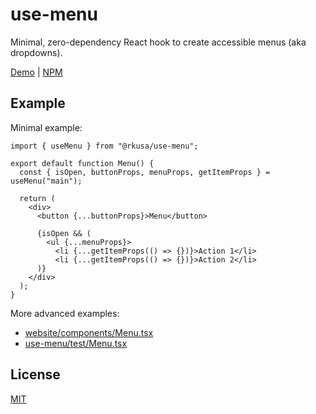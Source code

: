 # use-menu

Minimal, zero-dependency React hook to create accessible menus (aka dropdowns).

[Demo](https://use-menu.vercel.app) | [NPM](http://npmjs.com/package/@rkusa/use-menu)

## Example

Minimal example:

```tsx
import { useMenu } from "@rkusa/use-menu";

export default function Menu() {
  const { isOpen, buttonProps, menuProps, getItemProps } = useMenu("main");

  return (
    <div>
      <button {...buttonProps}>Menu</button>

      {isOpen && (
        <ul {...menuProps}>
          <li {...getItemProps(() => {})}>Action 1</li>
          <li {...getItemProps(() => {})}>Action 2</li>
      )}
    </div>
  );
}
```

More advanced examples:

- [website/components/Menu.tsx](website/components/Menu.tsx)
- [use-menu/test/Menu.tsx](use-menu/test/Menu.tsx)

## License

[MIT](./LICENSE)
